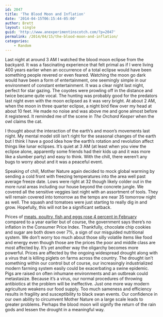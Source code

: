 ```yaml
---
id: 2047
title: 'The Blood Moon and Inflation'
date: '2014-04-15T06:15:44-05:00'
author: Brett
layout: single
guid: 'http://www.anexperimentinscotch.com/?p=2047'
permalink: /2014/04/15/the-blood-moon-and-inflation/
categories:
    - Random
---
```


Last night at around 3 AM I watched the blood moon eclipse from the backyard. It was a fascinating experience that felt primal as if I were living 400 years earlier when an occurrence of a total eclipse would have been something people revered or even feared. Watching the moon go dark would have been a form of entertainment, one seemingly simple in our environment of constant entertainment. It was a clear night last night, perfect for star gazing. The coyotes were prowling off in the distance and twice became quite vocal. The hunting was probably good for the predators last night even with the moon eclipsed as it was very bright. At about 2 AM, when the moon in three quarter eclipse, a night bird flew over my head at about 10 feet. He made no noise and was above me and gone almost before it registered. It reminded me of the scene in *The Orchard Keeper* when the owl claims the cat.

I thought about the interaction of the earth’s and moon’s movements last night. My mental model still isn’t right for the seasonal changes of the earth but I think I have a good idea how the earth’s rotation and revolution affect things like lunar eclipses. It’s quiet at 3 AM (at least when you view the eclipse alone, apparently some friends had their kids up and it was more like a slumber party) and easy to think. With the chill, there weren’t any bugs to worry about and it was a peaceful event.

Speaking of chill, Mother Nature again decided to mock global warming by sending a cold front with freezing temperatures into the area well past average freeze date. Lows were right at 32 though likely colder out in the more rural areas including our house beyond the concrete jungle. We covered all the sensitive veggies last night with an assortment of tools. They will remain covered into tomorrow as the temps are near 35 tomorrow night as well. The squash and tomatoes were just starting to really dig in and grow. Hopefully, this will not be a significant setback.

Prices of [meats, poultry, fish and eggs rose 4 percent in February](http://www.bls.gov/ro3/apmw.htm) compared to a year earlier but of course, the government says there’s no inflation in the Consumer Price Index. Thankfully, chocolate chip cookies and sugar are both down over 7%, a sign of our misguided nutritional system. We don’t worry too much about those silly volatile items like food and energy even though those are the prices the poor and middle class are most affected by. It’s yet another way the oligarchy becomes more powerful. Prices are affected by the ongoing widespread drought along with a virus that is killing piglets on farms across the country. The drought isn’t something within our control but of course, our increasingly industrialized modern farming system easily could be exacerbating a swine epidemic. Pigs are raised on often inhumane environments and an outbreak could metastasize. Because it’s a virus, our normal procedures of throwing antibiotics at the problem will be ineffective. Just one more way modern agriculture weakens our food supply. Too much sameness and efficiency results in fragility and susceptibility to black swan events. Our confidence in our own ability to circumvent Mother Nature on a large scale leads to greater problems. Perhaps the blood moon will signify the return of the rain gods and lessen the drought in a meaningful way.
